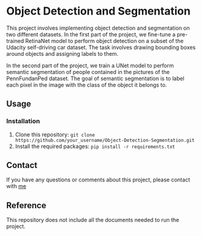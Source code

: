 # Object Detection and Segmentation

This project involves implementing object detection and segmentation on two different datasets. In the first part of the project, we fine-tune a pre-trained RetinaNet model to perform object detection on a subset of the Udacity self-driving car dataset. The task involves drawing bounding boxes around objects and assigning labels to them.

In the second part of the project, we train a UNet model to perform semantic segmentation of people contained in the pictures of the PennFundanPed dataset. The goal of semantic segmentation is to label each pixel in the image with the class of the object it belongs to.

## Usage

### Installation

1. Clone this repository: `git clone https://github.com/your_username/Object-Detection-Segmentation.git`
2. Install the required packages: `pip install -r requirements.txt`

## Contact

If you have any questions or comments about this project, please contact with [me](https://www.linkedin.com/in/xavigbvaleri/)

## Reference
This repository does not include all the documents needed to run the project.

